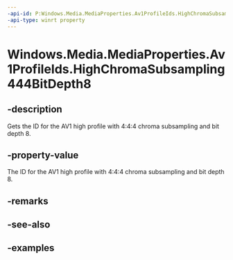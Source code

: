 ```yaml
---
-api-id: P:Windows.Media.MediaProperties.Av1ProfileIds.HighChromaSubsampling444BitDepth8
-api-type: winrt property
---
```


# Windows.Media.MediaProperties.Av1ProfileIds.HighChromaSubsampling444BitDepth8

<!--
public static int HighChromaSubsampling444BitDepth8 { get; }
-->


## -description

Gets the ID for the AV1 high profile with 4:4:4 chroma subsampling and bit depth 8.

## -property-value

The ID for the AV1 high profile with 4:4:4 chroma subsampling and bit depth 8.

## -remarks

## -see-also

## -examples


